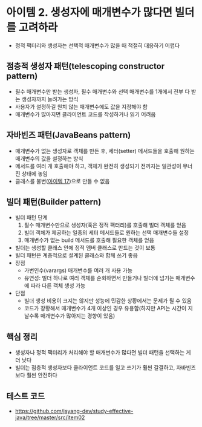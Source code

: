 # 아이템 2. 생성자에 매개변수가 많다면 빌더를 고려하라

- 정적 팩터리와 생성자는 선택적 매개변수가 많을 때 적절히 대응하기 어렵다

## 점층적 생성자 패턴(telescoping constructor pattern)

- 필수 매개변수만 받는 생성자, 필수 매개변수와 선택 매개변수를 1개에서 전부 다 받는 생성자까지 늘려가는 방식
- 사용자가 설정하길 원치 않는 매개변수에도 값을 지정해야 함
- 매개변수가 많아지면 클라이언트 코드를 작성하거나 읽기 어려움

## 자바빈즈 패턴(JavaBeans pattern)

- 매개변수가 없는 생성자로 객체를 만든 후, 세터(setter) 메서드들을 호출해 원하는 매개변수의 값을 설정하는 방식
- 메서드를 여러 개 호출해야 하고, 객체가 완전히 생성되기 전까지는 일관성이 무너진 상태에 놓임
- 클래스를 불변([아이템 17](item_17.md))으로 만들 수 없음

## 빌더 패턴(Builder pattern)

- 빌더 패턴 단계
  1. 필수 매개변수만으로 생성자(혹은 정적 팩터리)를 호출해 빌더 객체를 얻음
  2. 빌더 객체가 제공하는 일종의 세터 메서드들로 원하는 선택 매개변수들 설정
  3. 매개변수가 없는 build 메서드를 호출해 필요한 객체를 얻음
- 빌더는 생성할 클래스 안에 정적 멤버 클래스로 만드는 것이 보통
- 빌더 패턴은 계층적으로 설계된 클래스와 함께 쓰기 좋음
- 장점
  - 가변인수(varargs) 매개변수를 여러 개 사용 가능
  - 유연성: 빌더 하나로 여러 객체를 순회하면서 만들거나 빌더에 넘기는 매개변수에 따라 다른 객체 생성 가능
- 단점
  - 빌더 생성 비용이 크지는 않지만 성능에 민감한 상황에서는 문제가 될 수 있음
  - 코드가 장황해서 매개변수가 4개 이상인 경우 유용함(하지만 API는 시간이 지날수록 매개변수가 많아지는 경향이 있음)

## 핵심 정리

- 생성자나 정적 팩터리가 처리해야 할 매개변수가 많다면 빌더 패턴을 선택하는 게 더 낫다
- 빌더는 점층적 생성자보다 클라이언트 코드를 일고 쓰기가 훨씬 갈결하고, 자바빈즈보다 훨씬 안전하다

## 테스트 코드

- <https://github.com/jsyang-dev/study-effective-java/tree/master/src/item02>
